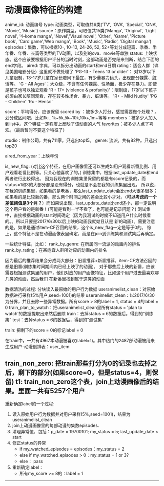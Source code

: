 # 动漫画像特征的构建
anime_id: 动画编号
type: 动画类型，可取值共6类('TV', 'OVA', 'Special', 'ONA', 'Movie', 'Music')
source：原作类型，可取值共15类('Manga', 'Original', 'Light novel', '4-koma manga', 'Novel','Visual novel', 
                                'Other', 'Game', 'Picture book', 'Card game','Web manga', 'Book', 'Music', 
                                'Radio', 'Digital manga')
episodes：集数，可以根据10-, 10-13, 24-26, 52, 52+等划分成短篇、季番、半年番、年番、长篇等类型的TV动画，以及别的ova、movie等单独
status: 上映状态。这个应该要根据用户评分的当时时刻，这部动画是否完结来判断，结合下面的end字段。
aired: 字典，可以拆分出动画的start和end日期
rating：适合人群（详见美国电影分级）这里就不做处理了
'PG-13 - Teens 13 or older'： 对13岁以下儿童限制，13-17岁儿童在家长陪同下最宜，有少量暴力镜头，出现部分裸露、脏话等。
'G - All Ages'：大众级，不含有任何裸露、性场面，极少存在暴力。即使是孩子也可以独立观看
'R - 17+ (violence & profanity)'：限制级，17岁以下孩子必须由家长陪同观看，存在较多性场合、暴力、脏话等。
'R+ - Mild Nudity'
'PG - Children'
'Rx - Hentai'

score：平均得分，应该保留
scored by ：被多少人打分，感觉需要做个处理？，划分成区间吧，比如1k-, 1k~5k,5k~10k,10k+,1m+等等
members：被多少人加入到list中。这个特征一定程度上反映了该动画的人气
favorites：被多少人点了喜欢。（最后暂时不要这个特征了）

studio：制作公司，共有711家。只选出top15。
genre: 流派，共有82种。只选出top20

aired_from_year：上映年份

is_new_flag: (对比这个特征，在用户画像里还可以生成如用户观看新番比例、用户观看老番比例等。只关心他喜欢了的。)
    训练集中，根据last_update_date和end两者进行比较得出。
因为我现在的训练集里保留的都是有score记录的，而status=1和3的大部分都是没有得分，也就是不会在我的训练集里出现。
所以说，在我的训练集里，如果看的是老番，那么last_update_date会比end大很多很多；如果看的是比较新的番，那么两个时间之间的差会比较小才对。（**可以考虑的一个差值阈值是3个月？**）而如果说出现，last_update_date比end还小，那一定说明这个用户看的是新番！(可能是看到一半不看了，也可能是记录问题？)
    测试集中，直接根据动画的start时间确定（因为我测试的时候不知道用户什么时候看的。。所以只要是2017/6/30以后上映的动画我就姑且认是
新的动画）。需要注意的是，如果是通过item-CF召回的结果，这个is_new_flag一定是等于0的。
    综上，这个特征不是在动漫画像表里确定，而是在join到训练集和测试集后再确定。


一些统计特征，比如：
rank_by_genre: 在所属同一流派的动画内的排名
rank_by_rating：在某适宜人群所对应的动画内的排名






因为最后的推荐结果会分成两大部分：旧番推荐+新番推荐，item-CF方法召回的都是旧番(训练集时间期间内已经上映了的动画)。
对于那些后上映的新番，应该需要根据测试集里的用户，他们对应的用户画像特征，比如这个用户过去最喜欢哪几类的动画，然后我们
在新番里找到属于这类的动画





数据清洗的过程:
分块读入最原始的用户行为数据
useranimelist_clean：对原始数据进行采样(5%用户,seed=1001)的结果
useranimelist_clean：以2017/6/30为分界，并且去除一些异常数据。所有score > 8的label = 1, status = 4的label = 0 
train_plan_to_watch：把useranimelist_clean里所有status = 'plan to watch'的数据提取出来然后删除
train：去掉status = 6的数据后，得到的“训练集”
test：去掉status = 6的数据后，得到的“测试集”

train: 把剩下的score = 0的标记label = 0

在train中，一共有4967本动漫被喜欢(label=1)。其中热门的2487部动漫被用来生成用户-动漫倒排表：user_item

train_non_zero: 把train那些打分为0的记录也去掉之后，剩下的部分(如果score=0，但是status=4，则保留)
t1: train_non_zero这个表，join上动漫画像后的结果。里面一共有5257个用户
---------------------------------------------------------------------------


重新确定label的一个过程:
1. 读入原始用户行为数据并对用户采样(5%,seed=1001)，结果为useranimelist_clean
2. join上动漫画像里的每部动漫的集数episodes.
2. 清理异常值，包括：p_date = 19700101; my_status = 5; last_update_date < start
3. 修正status的异常
    - if my_watched_episodes = episodes：my_status = 2
    - else if my_watched_episodes > 0：my_status = 1 or 3?
    - else： pass
4. 重新确定label：
    - 所有my_score >= 8的：label = 1




-----------------------------------------------------

